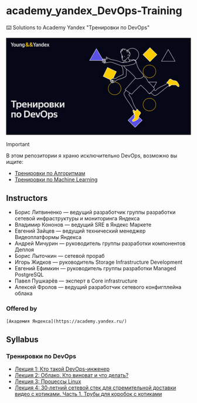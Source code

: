 # academy_yandex_DevOps-Training
⌨️ Solutions to Academy Yandex "Тренировки по DevOps"

![img.png](img.png)

> [!IMPORTANT]
> В этом репозитории я храню исключительно DevOps, возможно вы ищите:
> - [Тренировки по Алгоритмам](https://github.com/MisterZurg/academy_yandex_Algorithm-Training)
> - [Тренировки по Machine Learning](https://github.com/MisterZurg/academy_yandex_Machine-Learning-Training)

## Instructors
* Борис Литвиненко — ведущий разработчик группы разработки сетевой инфраструктуры и мониторинга Яндекса
* Владимир Кононов — ведущий SRE в Яндекс Маркете
* Евгений Зайцев — ведущий технический менеджер Видеоплатформы Яндекса
* Андрей Мичурин — руководитель группы разработки компонентов Деплоя
* Борис Лыточкин — сетевой прораб
* Игорь Жидков — руководитель Storage Infrastructure Development
* Евгений Ефимкин — руководитель группы разработки Managed PostgreSQL
* Павел Пушкарёв — эксперт в Core infrastructure
* Алексей Фролов — ведущий разработчик сетевого конфигплейна облака

### Offered by
    [Академия Яндекса](https://academy.yandex.ru/)


## Syllabus
### Тренировки по DevOps
- [Лекция 1: Кто такой DevOps-инженер](https://www.youtube.com/watch?v=mMEeidcHpoY)
- [Лекция 2: Облако. Кто виноват и что делать?](https://youtube.com/live/N7pWdC6N0c4)
- [Лекция 3: Процессы Linux](https://youtube.com/live/usQYwp916e0)
- [Лекция 4: 30‑летний сетевой стек для стремительной доставки видео с котиками. Часть 1. Трубы для коробок с котиками](https://youtube.com/live/jIaW18a2k5s)